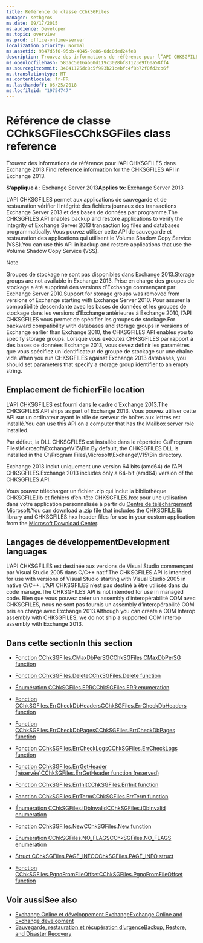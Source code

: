 ```yaml
---
title: Référence de classe CChkSGFiles
manager: sethgros
ms.date: 09/17/2015
ms.audience: Developer
ms.topic: overview
ms.prod: office-online-server
localization_priority: Normal
ms.assetid: 9347d5f6-95bb-4045-9c86-0dc0ded24fe8
description: Trouvez des informations de référence pour l’API CHKSGFILES dans Exchange 2013.
ms.openlocfilehash: 583ac5e16ab60d119c3028bf81123e9f60a58ff4
ms.sourcegitcommit: 34041125dc8c5f993b21cebfc4f8b72f0fd2cb6f
ms.translationtype: MT
ms.contentlocale: fr-FR
ms.lasthandoff: 06/25/2018
ms.locfileid: "19754747"
---
```

# <a name="cchksgfiles-class-reference"></a><span data-ttu-id="c252b-103">Référence de classe CChkSGFiles</span><span class="sxs-lookup"><span data-stu-id="c252b-103">CChkSGFiles class reference</span></span>

<span data-ttu-id="c252b-104">Trouvez des informations de référence pour l’API CHKSGFILES dans Exchange 2013.</span><span class="sxs-lookup"><span data-stu-id="c252b-104">Find reference information for the CHKSGFILES API in Exchange 2013.</span></span>
  
<span data-ttu-id="c252b-105">**S’applique à :** Exchange Server 2013</span><span class="sxs-lookup"><span data-stu-id="c252b-105">**Applies to:** Exchange Server 2013</span></span> 
  
<span data-ttu-id="c252b-106">L’API CHKSGFILES permet aux applications de sauvegarde et de restauration vérifier l’intégrité des fichiers journaux des transactions Exchange Server 2013 et des bases de données par programme.</span><span class="sxs-lookup"><span data-stu-id="c252b-106">The CHKSGFILES API enables backup and restore applications to verify the integrity of Exchange Server 2013 transaction log files and databases programmatically.</span></span> <span data-ttu-id="c252b-107">Vous pouvez utiliser cette API de sauvegarde et restauration des applications qui utilisent le Volume Shadow Copy Service (VSS).</span><span class="sxs-lookup"><span data-stu-id="c252b-107">You can use this API in backup and restore applications that use the Volume Shadow Copy Service (VSS).</span></span>
  
> [!NOTE]
> <span data-ttu-id="c252b-108">Groupes de stockage ne sont pas disponibles dans Exchange 2013.</span><span class="sxs-lookup"><span data-stu-id="c252b-108">Storage groups are not available in Exchange 2013.</span></span> <span data-ttu-id="c252b-109">Prise en charge des groupes de stockage a été supprimé des versions d’Exchange commençant par Exchange Server 2010.</span><span class="sxs-lookup"><span data-stu-id="c252b-109">Support for storage groups was removed from versions of Exchange starting with Exchange Server 2010.</span></span> <span data-ttu-id="c252b-110">Pour assurer la compatibilité descendante avec les bases de données et les groupes de stockage dans les versions d’Exchange antérieures à Exchange 2010, l’API CHKSGFILES vous permet de spécifier les groupes de stockage.</span><span class="sxs-lookup"><span data-stu-id="c252b-110">For backward compatibility with databases and storage groups in versions of Exchange earlier than Exchange 2010, the CHKSGFILES API enables you to specify storage groups.</span></span> <span data-ttu-id="c252b-111">Lorsque vous exécutez CHKSGFILES par rapport à des bases de données Exchange 2013, vous devez définir les paramètres que vous spécifiez un identificateur de groupe de stockage sur une chaîne vide.</span><span class="sxs-lookup"><span data-stu-id="c252b-111">When you run CHKSGFILES against Exchange 2013 databases, you should set parameters that specify a storage group identifier to an empty string.</span></span> 
  
## <a name="file-location"></a><span data-ttu-id="c252b-112">Emplacement de fichier</span><span class="sxs-lookup"><span data-stu-id="c252b-112">File location</span></span>
<span data-ttu-id="c252b-113"><a name="bk_fileslocation"> </a></span><span class="sxs-lookup"><span data-stu-id="c252b-113"></span></span>

<span data-ttu-id="c252b-114">L’API CHKSGFILES est fourni dans le cadre d’Exchange 2013.</span><span class="sxs-lookup"><span data-stu-id="c252b-114">The CHKSGFILES API ships as part of Exchange 2013.</span></span> <span data-ttu-id="c252b-115">Vous pouvez utiliser cette API sur un ordinateur ayant le rôle de serveur de boîtes aux lettres est installé.</span><span class="sxs-lookup"><span data-stu-id="c252b-115">You can use this API on a computer that has the Mailbox server role installed.</span></span> 
  
<span data-ttu-id="c252b-116">Par défaut, la DLL CHKSGFILES est installée dans le répertoire C:\Program Files\Microsoft\Exchange\V15\Bin.</span><span class="sxs-lookup"><span data-stu-id="c252b-116">By default, the CHKSGFILES DLL is installed in the C:\Program Files\Microsoft\Exchange\V15\Bin directory.</span></span>
  
<span data-ttu-id="c252b-117">Exchange 2013 inclut uniquement une version 64 bits (amd64) de l’API CHKSGFILES.</span><span class="sxs-lookup"><span data-stu-id="c252b-117">Exchange 2013 includes only a 64-bit (amd64) version of the CHKSGFILES API.</span></span> 
  
<span data-ttu-id="c252b-118">Vous pouvez télécharger un fichier .zip qui inclut la bibliothèque CHKSGFILE.lib et fichiers d’en-tête CHKSGFILES.hxx pour une utilisation dans votre application personnalisée à partir du [Centre de téléchargement Microsoft](http://www.microsoft.com/en-us/download/details.aspx?id=36802).</span><span class="sxs-lookup"><span data-stu-id="c252b-118">You can download a .zip file that includes the CHKSGFILE.lib library and CHKSGFILES.hxx header files for use in your custom application from the [Microsoft Download Center](http://www.microsoft.com/en-us/download/details.aspx?id=36802).</span></span>
  
## <a name="development-languages"></a><span data-ttu-id="c252b-119">Langages de développement</span><span class="sxs-lookup"><span data-stu-id="c252b-119">Development languages</span></span>
<span data-ttu-id="c252b-120"><a name="bk_developmentlanguages"> </a></span><span class="sxs-lookup"><span data-stu-id="c252b-120"></span></span>

<span data-ttu-id="c252b-121">L’API CHKSGFILES est destinée aux versions de Visual Studio commençant par Visual Studio 2005 dans C/C++ natif.</span><span class="sxs-lookup"><span data-stu-id="c252b-121">The CHKSGFILES API is intended for use with versions of Visual Studio starting with Visual Studio 2005 in native C/C++.</span></span> <span data-ttu-id="c252b-122">L’API CHKSGFILES n’est pas destiné à être utilisés dans du code managé.</span><span class="sxs-lookup"><span data-stu-id="c252b-122">The CHKSGFILES API is not intended for use in managed code.</span></span> <span data-ttu-id="c252b-123">Bien que vous pouvez créer un assembly d’interopérabilité COM avec CHKSGFILES, nous ne sont pas fournis un assembly d’interopérabilité COM pris en charge avec Exchange 2013.</span><span class="sxs-lookup"><span data-stu-id="c252b-123">Although you can create a COM Interop assembly with CHKSGFILES, we do not ship a supported COM Interop assembly with Exchange 2013.</span></span>
  
## <a name="in-this-section"></a><span data-ttu-id="c252b-124">Dans cette section</span><span class="sxs-lookup"><span data-stu-id="c252b-124">In this section</span></span>
<span data-ttu-id="c252b-125"><a name="bk_inthissection"> </a></span><span class="sxs-lookup"><span data-stu-id="c252b-125"></span></span>

- [<span data-ttu-id="c252b-126">Fonction CChkSGFiles.CMaxDbPerSG</span><span class="sxs-lookup"><span data-stu-id="c252b-126">CChkSGFiles.CMaxDbPerSG function</span></span>](cchksgfiles-cmaxdbpersg-function.md)
    
- [<span data-ttu-id="c252b-127">Fonction CChkSGFiles.Delete</span><span class="sxs-lookup"><span data-stu-id="c252b-127">CChkSGFiles.Delete function</span></span>](cchksgfiles-delete-function.md)
    
- [<span data-ttu-id="c252b-128">Énumération CChkSGFiles.ERR</span><span class="sxs-lookup"><span data-stu-id="c252b-128">CChkSGFiles.ERR enumeration</span></span>](cchksgfiles-err-enumeration.md)
    
- [<span data-ttu-id="c252b-129">Fonction CChkSGFiles.ErrCheckDbHeaders</span><span class="sxs-lookup"><span data-stu-id="c252b-129">CChkSGFiles.ErrCheckDbHeaders function</span></span>](cchksgfiles-errcheckdbheaders-function.md)
    
- [<span data-ttu-id="c252b-130">Fonction CChkSGFiles.ErrCheckDbPages</span><span class="sxs-lookup"><span data-stu-id="c252b-130">CChkSGFiles.ErrCheckDbPages function</span></span>](cchksgfiles-errcheckdbpages-function.md)
    
- [<span data-ttu-id="c252b-131">Fonction CChkSGFiles.ErrCheckLogs</span><span class="sxs-lookup"><span data-stu-id="c252b-131">CChkSGFiles.ErrCheckLogs function</span></span>](cchksgfiles-errchecklogs-function.md)
    
- [<span data-ttu-id="c252b-132">Fonction CChkSGFiles.ErrGetHeader (réservée)</span><span class="sxs-lookup"><span data-stu-id="c252b-132">CChkSGFiles.ErrGetHeader function (reserved)</span></span>](cchksgfiles-errgetheader-function-reserved.md)
    
- [<span data-ttu-id="c252b-133">Fonction CChkSGFiles.ErrInit</span><span class="sxs-lookup"><span data-stu-id="c252b-133">CChkSGFiles.ErrInit function</span></span>](cchksgfiles-errinit-function.md)
    
- [<span data-ttu-id="c252b-134">Fonction CChkSGFiles.ErrTerm</span><span class="sxs-lookup"><span data-stu-id="c252b-134">CChkSGFiles.ErrTerm function</span></span>](cchksgfiles-errterm-function.md)
    
- [<span data-ttu-id="c252b-135">Énumération CChkSGFiles.iDbInvalid</span><span class="sxs-lookup"><span data-stu-id="c252b-135">CChkSGFiles.iDbInvalid enumeration</span></span>](cchksgfiles-idbinvalid-enumeration.md)
    
- [<span data-ttu-id="c252b-136">Fonction CChkSGFiles.New</span><span class="sxs-lookup"><span data-stu-id="c252b-136">CChkSGFiles.New function</span></span>](cchksgfiles-new-function.md)
    
- [<span data-ttu-id="c252b-137">Énumération CChkSGFiles.NO_FLAGS</span><span class="sxs-lookup"><span data-stu-id="c252b-137">CChkSGFiles.NO_FLAGS enumeration</span></span>](cchksgfiles-no_flags-enumeration.md)
    
- [<span data-ttu-id="c252b-138">Struct CChkSGFiles.PAGE_INFO</span><span class="sxs-lookup"><span data-stu-id="c252b-138">CChkSGFiles.PAGE_INFO struct</span></span>](cchksgfiles-page_info-struct.md)
    
- [<span data-ttu-id="c252b-139">Fonction CChkSGFiles.PgnoFromFileOffset</span><span class="sxs-lookup"><span data-stu-id="c252b-139">CChkSGFiles.PgnoFromFileOffset function</span></span>](cchksgfiles-pgnofromfileoffset-function.md)
    
## <a name="see-also"></a><span data-ttu-id="c252b-140">Voir aussi</span><span class="sxs-lookup"><span data-stu-id="c252b-140">See also</span></span>

- [<span data-ttu-id="c252b-141">Exchange Online et développement Exchange</span><span class="sxs-lookup"><span data-stu-id="c252b-141">Exchange Online and Exchange development</span></span>](../exchange-server-development.md)
- [<span data-ttu-id="c252b-142">Sauvegarde, restauration et récupération d’urgence</span><span class="sxs-lookup"><span data-stu-id="c252b-142">Backup, Restore, and Disaster Recovery</span></span>](http://technet.microsoft.com/fr-fr/library/dd876874)
    

